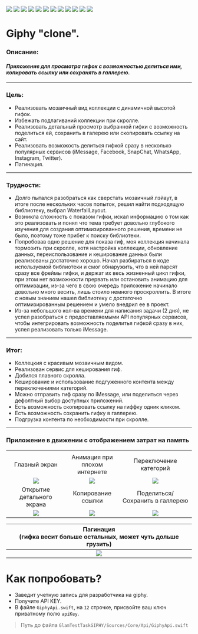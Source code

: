 ![][ios] ![][swift] ![][uikit]  ![][MVP] ![][urlSession]  ![][snapKit]  ![][filemanager] ![][photos] ![][WaterfallLayout] ![][Gifu] ![][spm] ![][cocoapods]
# Giphy "clone".

### Описание:
#### *Приложение для просмотра гифок с возможностью делиться ими, копировать ссылку или сохранять в галлерею.*

----

### Цель:

- Реализовать мозаичный вид коллекции с динамичной высотой гифок.
- Избежать подлагиваний коллекции при скролле.
- Реализовать детальный просмотр выбранной гифки с возможность поделиться ей, сохранить в галерею или скопировать ссылку на сайт.
- Реализовать возможость делиться гифкой сразу в несколько популярных сервисов (iMessage, Facebook, SnapChat, WhatsApp, Instagram, Twitter).
- Пагинация.

----

### Трудности:

- Долго пытался разобраться как сверстать мозаичный лэйаут, в итоге после нескольких часов попыток, решил найти подходящую библиотеку, выбрал WaterfallLayout. 
- Возникла сложность с показом гифки, искал информацию о том как это реализовать и понял что тема требует довольно глубокого изучения для создания оптимизированного решения, времени не было, поэтому тоже прибег к поиску библиотеки.
- Попробовав одно решение для показа гиф, моя коллекция начинала тормозить при скролле, хотя настройка коллекции, обновление данных, переиспользование и кеширование данных были реализованы достаточно хорошо. Начал разбираться в коде используемой библиотеки и смог обнаружить, что в ней парсят сразу все фреймы гифки, и держат их весь жизненный цикл гифки, при этом нет возможности прервать или остановить анимацию для оптимизации, из-за чего в свою очередь приложение начинало довольно много весить, лишь стоило немного проскроллить. В итоге с новым знанием нашел библиотеку с достаточно оптимизированным решением и умело внедрил ее в проект.
- Из-за небольшого кол-ва времени для написания задачи (2 дня), не успел разобраться с предоставляемыми API популярных сервисов, чтобы интегрировать возможность поделитья гифкой сразу в них, успел реализовать только iMessage.

---

### Итог:

- Коллецкия с красивым мозаичным видом.
- Реализован сервис для кеширования гиф.
- Добился плавного скролла.
- Кеширование и использование подгуженного контента между переключениями категорий.
- Можно отправить гиф сразу по iMessage, или поделиться через дефолтный выбор доступных приложений.
- Есть возможность скопировать ссылку на гиффку одник кликом.
- Есть возможность сохранить гифку в галлерею.
- Подгрузка контента по необходимости при скролле. 

----
### Приложение в движении с отображением затрат на память


||||
|:-:|:-:|:-:|
||||
|Главный экран|Анимация при <br> плохом интернете|Переключение категорий|
|![][01]|![][load]|![][change]|
|Открытие детального экрана|Копирование ссылки|Поделиться/Сохранить в галлерею|
|![][detail]|![][copy]|![][save]|

|Пагинация <br> (гифка весит больше остальных, может чуть дольше грузить)|
|:-:|
|![][pagination]|

# Как попробовать?
- Заведит учетную запись для разработчика на giphy.
- Получите API KEY.
- В файле `GiphyApi.swift`, на `12` строчке, присвойте ваш ключ приватному полю `apiKey`.

> Путь до файла `GlamTestTaskGIPHY/Sources/Core/Api/GiphyApi.swift`

[01]: https://github.com/Dmmolod/GiphyTestTask/blob/master/Gifs/01.gif
[02]: https://github.com/Dmmolod/GiphyTestTask/blob/master/Gifs/02.gif
[03]: https://github.com/Dmmolod/GiphyTestTask/blob/master/Gifs/03.gif
[load]: https://github.com/Dmmolod/GiphyTestTask/blob/master/Gifs/loadShimmer.gif
[change]: https://github.com/Dmmolod/GiphyTestTask/blob/master/Gifs/ChangeCategory.gif
[detail]: https://github.com/Dmmolod/GiphyTestTask/blob/master/Gifs/openDetail.gif
[copy]: https://github.com/Dmmolod/GiphyTestTask/blob/master/Gifs/copyLink.gif
[save]: https://github.com/Dmmolod/GiphyTestTask/blob/master/Gifs/saveAndShare.gif
[pagination]: https://github.com/Dmmolod/GiphyTestTask/blob/master/Gifs/pagination.gif

[ios]: https://img.shields.io/badge/iOS-13.0-critical
[swift]: https://img.shields.io/badge/-Swift-9cf
[uikit]: https://img.shields.io/badge/-UIKit-blue
[snapkit]: https://img.shields.io/badge/-SnapKit-9cf
[urlSession]: https://img.shields.io/badge/-URLSession-blue
[MVP]: https://img.shields.io/badge/-MVP-9cf
[filemanager]: https://img.shields.io/badge/-FileManager-blue
[photos]: https://img.shields.io/badge/-Photos-9cf
[WaterfallLayout]: https://img.shields.io/badge/-WaterfallLayout-blue
[Gifu]: https://img.shields.io/badge/-Gifu-9cf
[spm]: https://img.shields.io/badge/-SPM-ff69b4
[cocoapods]: https://img.shields.io/badge/-CocoaPods-ff69b4
